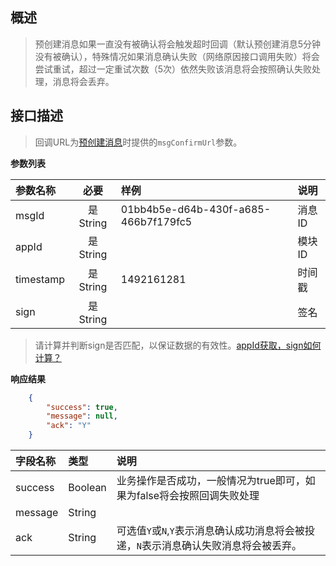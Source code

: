 ##  概述
> 预创建消息如果一直没有被确认将会触发超时回调（默认预创建消息5分钟没有被确认），特殊情况如果消息确认失败（网络原因接口调用失败）将会尝试重试，超过一定重试次数（5次）依然失败该消息将会按照确认失败处理，消息将会丢弃。


##   接口描述

> 回调URL为[预创建消息](modules/aukey-ecmq-server/pre_create_message)时提供的`msgConfirmUrl`参数。

**参数列表**

| 参数名称   |    必要     | 样例                                  | 说明   |
|:----------|:----------:|:-------------------------------------|:------|
| msgId     | 是  String | 01bb4b5e-d64b-430f-a685-466b7f179fc5 | 消息ID |
| appId     | 是  String |                                      | 模块ID |
| timestamp | 是  String | 1492161281                           | 时间戳 |
| sign      | 是  String |                                      | 签名   |

> 请计算并判断sign是否匹配，以保证数据的有效性。[appId获取，sign如何计算？](modules/aukey-ecmq-server/sign_build)

**响应结果**

```json
    {
        "success": true,
        "message": null,
        "ack": "Y"
    }
```

| 字段名称 | 类型     | 说明                                                                          |
|:--------|:--------|:-----------------------------------------------------------------------------|
| success | Boolean | 业务操作是否成功，一般情况为true即可，如果为false将会按照回调失败处理                |
| message | String  |                                                                           |
| ack     | String  | 可选值`Y`或`N`,`Y`表示消息确认成功消息将会被投递，`N`表示消息确认失败消息将会被丢弃。 |
